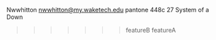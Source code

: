 Nwwhitton
nwwhitton@my.waketech.edu
pantone 448c
27
System of a Down
>>>>>>> featureB
>>>>>>> featureA
